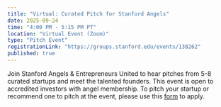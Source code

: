 ```yaml
---
title: "Virtual: Curated Pitch for Stanford Angels"
date: 2025-09-24
time: "4:00 PM - 5:15 PM PT"
location: "Virtual Event (Zoom)"
type: "Pitch Event"
registrationLink: "https://groups.stanford.edu/events/138262"
published: true
---
```

Join Stanford Angels & Entrepreneurs United to hear pitches from 5-8 curated startups and meet the talented founders. This event is open to accredited investors with angel membership. To pitch your startup or recommend one to pitch at the event, please use this [form](https://docs.google.com/forms/d/e/1FAIpQLSdP54E2BUUPD2mvc1DbIXt0cJE2n1CgVHbbyXLQtTd4KgaiGw/viewform) to apply.